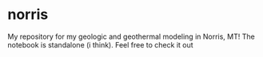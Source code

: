 # norris
My repository for my geologic and geothermal modeling in Norris, MT!
The notebook is standalone (i think). Feel free to check it out
